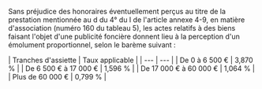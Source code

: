 Sans préjudice des honoraires éventuellement perçus au titre de la prestation mentionnée au d du 4° du I de l'article annexe 4-9, en matière d'association (numéro 160 du tableau 5), les actes relatifs à des biens faisant l'objet d'une publicité foncière donnent lieu à la perception d'un émolument proportionnel, selon le barème suivant :


  

  

  



| Tranches d'assiette | 
Taux applicable |
| --- | --- |
| 
De 0 à 6 500 € | 
3,870 % |
| 
De 6 500 € à 17 000 € | 
1,596 % |
| 
De 17 000 € à 60 000 € | 
1,064 % |
| 
Plus de 60 000 € | 
0,799 % |

